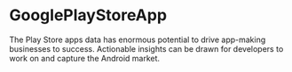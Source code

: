 # GooglePlayStoreApp
The Play Store apps data has enormous potential to drive app-making businesses to success. Actionable insights can be drawn for developers to work on and capture the Android market.
